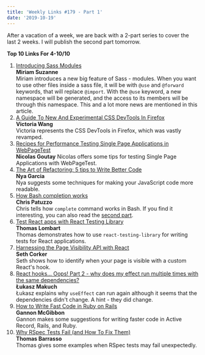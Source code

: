 ```yaml
---
title: 'Weekly Links #179 - Part 1'
date: '2019-10-19'
---
```


After a vacation of a week, we are back with a 2-part series to cover the last 2 weeks. I will publish the second part tomorrow.

**Top 10 Links For 4-10/10**

1. [Introducing Sass Modules](https://css-tricks.com/introducing-sass-modules/)  
   **Miriam Suzanne**  
   Miriam introduces a new big feature of Sass - modules. When you want to use other files inside a sass file, it will be with `@use` and `@forward` keywords, that will replace `@import`. With the `@use` keyword, a new namespace will be generated, and the access to its members will be through this namespace. This and a lot more news are mentioned in this article.
2. [A Guide To New And Experimental CSS DevTools In Firefox](https://www.smashingmagazine.com/2019/10/guide-new-experimental-css-devtools-firefox/)  
   **Victoria Wang**  
   Victoria represents the CSS DevTools in Firefox, which was vastly revamped.
3. [Recipes for Performance Testing Single Page Applications in WebPageTest](https://css-tricks.com/recipes-for-performance-testing-single-page-applications-in-webpagetest/)  
   **Nicolas Goutay**
   Nicolas offers some tips for testing Single Page Applications with WebPageTest.
4. [The Art of Refactoring: 5 tips to Write Better Code](https://blog.stephsmith.io/how-to-be-great/)  
   **Nya Garcia**  
   Nya suggests some techniques for making your JavaScript code more readable.
5. [How Bash completion works](https://tuzz.tech/blog/how-bash-completion-works)  
   **Chris Patuzzo**  
   Chris tells how `complete` command works in Bash. If you find it interesting, you can also read the [second part](https://tuzz.tech/blog/adding-bash-completion).
6. [Test React apps with React Testing Library](https://thomlom.dev/test-react-testing-library/)  
   **Thomas Lombart**  
   Thomas demonstrates how to use `react-testing-library` for writing tests for React applications.
7. [Harnessing the Page Visibility API with React](https://blog.sethcorker.com/harnessing-the-page-visibility-api-with-react/)  
   **Seth Corker**  
   Seth shows how to identify when your page is visible with a custom React's hook.
8. [React hooks... Oops! Part 2 - why does my effect run multiple times with the same dependencies?](https://lukaszmakuch.pl/post/react-hooks-oops-part-2-effect-runs-multiple-times-with-the-same-dependencies/)  
   **Łukasz Makuch**  
   Łukasz explains why `useEffect` can run again although it seems that the dependencies didn't change. A hint - they did change.
9. [How to Write Fast Code in Ruby on Rails](https://engineering.shopify.com/blogs/engineering/write-fast-code-ruby-rails)  
   **Gannon McGibbon**  
   Gannon makes some suggestions for writing faster code in Active Record, Rails, and Ruby.
10. [Why RSpec Tests Fail (and How To Fix Them)](https://medium.com/better-programming/why-rspec-tests-fail-and-how-to-fix-them-402f1c7dce16)  
    **Thomas Barrasso**  
    Thomas gives some examples when RSpec tests may fail unexpectedly.
